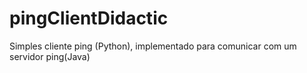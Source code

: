 pingClientDidactic
==================

Simples cliente ping (Python), implementado para comunicar com um servidor ping(Java)